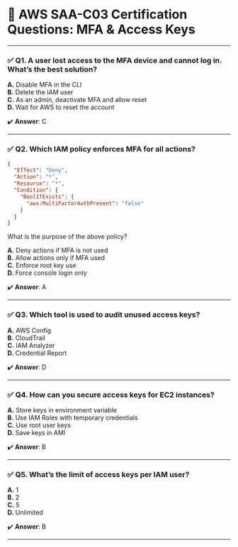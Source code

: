 # 📝 AWS SAA-C03 Certification Questions: MFA & Access Keys

---

### ✅ Q1. A user lost access to the MFA device and cannot log in. What’s the best solution?

**A.** Disable MFA in the CLI  
**B.** Delete the IAM user  
**C.** As an admin, deactivate MFA and allow reset  
**D.** Wait for AWS to reset the account

✔️ **Answer**: C

---

### ✅ Q2. Which IAM policy enforces MFA for all actions?

```json
{
  "Effect": "Deny",
  "Action": "*",
  "Resource": "*",
  "Condition": {
    "BoolIfExists": {
      "aws:MultiFactorAuthPresent": "false"
    }
  }
}
```

What is the purpose of the above policy?

**A.** Deny actions if MFA is not used  
**B.** Allow actions only if MFA used  
**C.** Enforce root key use  
**D.** Force console login only

✔️ **Answer**: A

---

### ✅ Q3. Which tool is used to audit unused access keys?

**A.** AWS Config  
**B.** CloudTrail  
**C.** IAM Analyzer  
**D.** Credential Report

✔️ **Answer**: D

---

### ✅ Q4. How can you secure access keys for EC2 instances?

**A.** Store keys in environment variable  
**B.** Use IAM Roles with temporary credentials  
**C.** Use root user keys  
**D.** Save keys in AMI

✔️ **Answer**: B

---

### ✅ Q5. What’s the limit of access keys per IAM user?

**A.** 1  
**B.** 2  
**C.** 5  
**D.** Unlimited

✔️ **Answer**: B

---
